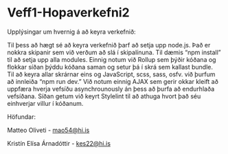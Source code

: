 # Veff1-Hopaverkefni2

Upplýsingar um hvernig á að keyra verkefnið:

Til þess að hægt sé að keyra verkefnið þarf að setja upp node.js.  Það er nokkra skipanir sem við verðum að slá í skipalínuna. Til dæmis “npm install” til að setja upp alla modules.  Einnig notum við Rollup sem þýðir kóðana og flokkar síðan þýddu kóðana saman og setur þá í skrá sem kallast bundle.  
Til að keyra allar skrárnar eins og JavaScript, scss, sass, osfv. við þurfum að innleiða “npm run dev.”  Við notum einnig AJAX sem gerir okkar kleift að uppfæra hverja vefsíðu asynchrounously án þess að þurfa að endurhlaða vefsíðana. Síðan getum við keyrt Stylelint til að athuga hvort það séu einhverjar villur í kóðanum.  

Höfundar:

Matteo Oliveti - mao54@hi.is

Kristín Elísa Árnadóttir - kes22@hi.is

